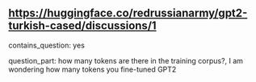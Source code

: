 ## https://huggingface.co/redrussianarmy/gpt2-turkish-cased/discussions/1

contains_question: yes

question_part: how many tokens are there in the training corpus?, I am wondering how many tokens you fine-tuned GPT2
